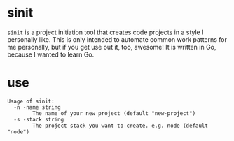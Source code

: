 # sinit
`sinit` is a project initiation tool that creates code projects in a style I personally like. This is only intended to automate common work patterns for me personally, but if you get use out it, too, awesome! It is written in Go, because I wanted to learn Go.

# use
```
Usage of sinit:
  -n -name string
    	The name of your new project (default "new-project")
  -s -stack string
    	The project stack you want to create. e.g. node (default "node")
```